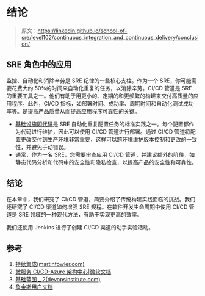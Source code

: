 # 结论

> 原文：<https://linkedin.github.io/school-of-sre/level102/continuous_integration_and_continuous_delivery/conclusion/>

## SRE 角色中的应用

监控、自动化和消除辛劳是 SRE 纪律的一些核心支柱。作为一个 SRE，你可能需要花费大约 50%的时间来自动化重复的任务，以消除辛劳。CI/CD 管道是 SRE 的重要工具之一。他们有助于用更小的、定期的和更频繁的构建来交付高质量的应用程序。此外，CI/CD 指标，如部署时间、成功率、周期时间和自动化测试成功率等。是提高产品质量从而提高应用程序可靠性的关键。

*   [基础设施即代码](https://en.wikipedia.org/wiki/Infrastructure_as_code)是 SRE 自动化重复配置任务的标准实践之一。每个配置都作为代码进行维护，因此可以使用 CI/CD 管道进行部署。通过 CI/CD 管道将配置更改交付到生产环境非常重要，这样可以跨环境维护版本控制和更改的一致性，并避免手动错误。
*   通常，作为一名 SRE，您需要审查应用 CI/CD 管道，并建议额外的阶段，如静态代码分析和代码中的安全性和隐私检查，以提高产品的安全性和可靠性。

## 结论

在本章中，我们研究了 CI/CD 管道，简要介绍了传统构建实践面临的挑战。我们还研究了 CI/CD 渠道如何增强 SRE 规程。在软件开发生命周期中使用 CI/CD 管道是 SRE 领域的一种现代方法，有助于实现更高的效率。

我们还使用 Jenkins 进行了创建 CI/CD 渠道的动手实验活动。

## 参考

1.  [持续集成(martinfowler.com)](https://martinfowler.com/articles/continuousIntegration.html)
2.  [微服务 CI/CD-Azure 架构中心|微软文档](https://docs.microsoft.com/en-us/azure/architecture/microservices/ci-cd)
3.  [基础蓝图 _ 2(devopsinstitute.com)](https://www.devopsinstitute.com/wp-content/uploads/2020/11/SREF-Blueprint.pdf)
4.  [詹金斯用户文档](https://www.jenkins.io/doc/)